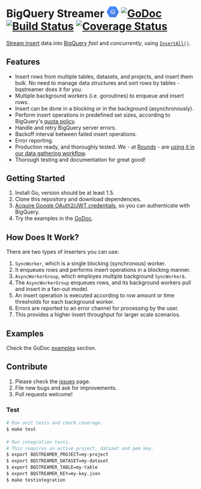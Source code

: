 # BigQuery Streamer <img src="bigquery.png" alt="BigQuery" width="32"> [![GoDoc][godoc image]][godoc] [![Build Status][travis image]][travis] [![Coverage Status][codecov image]][codecov]

[Stream insert][stream insert] data into [BigQuery][bigquery] *fast* and *concurrently*,
using [`InsertAll()`][InsertAll()].

## Features

- Insert rows from multiple tables, datasets, and projects, and insert them
  bulk. No need to manage data structures and sort rows by tables -
  bqstreamer does it for you.
- Multiple background workers (i.e. goroutines) to enqueue and insert rows.
- Insert can be done in a blocking or in the background (asynchronously).
- Perform insert operations in predefined set sizes, according to BigQuery's
  [quota policy][quota policy].
- Handle and retry BigQuery server errors.
- Backoff interval between failed insert operations.
- Error reporting.
- Production ready, and thoroughly tested. We - at [Rounds][rounds] - are [using it in our data gathering workflow][blog post].
- Thorough testing and documentation for great good!

## Getting Started

1. Install Go, version should be at least 1.5.
2. Clone this repository and download dependencies.
3. [Acquire Google OAuth2/JWT credentials][credentials], so you can authenticate with BigQuery.
4. Try the examples in the [GoDoc][godoc].

## How Does It Work?

There are two types of inserters you can use:

 1. `SyncWorker`, which is a single blocking (synchronous) worker.
  1. It enqueues rows and performs insert operations in a blocking manner.
 1. `AsyncWorkerGroup`, which employes multiple background `SyncWorker`s.
  1. The `AsyncWorkerGroup` enqueues rows, and its background workers pull and
     insert in a fan-out model.
  1. An insert operation is executed according to row amount or time thresholds
      for each background worker.
  1. Errors are reported to an error channel for processing by the user.
  1. This provides a higher insert throughput for larger scale scenarios.

## Examples

Check the GoDoc [examples][examples] section.

## Contribute

 1. Please check the [issues][issues] page.
 1. File new bugs and ask for improvements.
 1. Pull requests welcome!

### Test

```bash
# Run unit tests and check coverage.
$ make test

# Run integration tests.
# This requires an active project, dataset and pem key.
$ export BQSTREAMER_PROJECT=my-project
$ export BQSTREAMER_DATASET=my-dataset
$ export BQSTREAMER_TABLE=my-table
$ export BQSTREAMER_KEY=my-key.json
$ make testintegration
```


[godoc]: https://godoc.org/github.com/rounds/go-bqstreamer
[godoc image]: https://godoc.org/github.com/rounds/go-bqstreamer?status.svg

[travis image]: https://travis-ci.org/rounds/go-bqstreamer.svg
[travis]: https://travis-ci.org/rounds/go-bqstreamer

[codecov image]: https://codecov.io/gh/rounds/go-bqstreamer/branch/master/graph/badge.svg
[codecov]: https://codecov.io/gh/rounds/go-bqstreamer

[stream insert]: https://cloud.google.com/bigquery/streaming-data-into-bigquery
[bigquery]: https://cloud.google.com/bigquery/
[InsertAll()]: https://cloud.google.com/bigquery/docs/reference/v2/tabledata/insertAll
[quota policy]: https://cloud.google.com/bigquery/quota-policy#streaminginserts
[credentials]: https://cloud.google.com/bigquery/authorization

[rounds]: http://rounds.com/
[blog post]: http://rounds.com/blog/collecting-user-data-and-usage/
[examples]: https://godoc.org/github.com/rounds/go-bqstreamer#pkg-examples
[issues]: https://github.com/rounds/go-bqstreamer/issues
